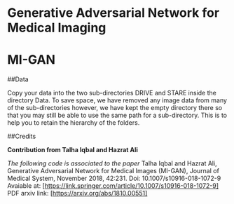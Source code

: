 # Generative Adversarial Network for Medical Imaging
# MI-GAN

##Data

Copy your data into the two sub-directories DRIVE and STARE inside the directory Data.
To save space, we have removed any image data from many of the sub-directories however, we have kept the empty directory there so that you may still be able to use the same path for a sub-directory. This is to help you to retain the hierarchy of the folders.

##Credits

**Contribution from Talha Iqbal and Hazrat Ali**

_The following code is associated to the paper_
Talha Iqbal and Hazrat Ali, Generative Adversarial Network for Medical Images (MI-GAN), Journal of Medical System, November 2018, 42:231. Doi: 10.1007/s10916-018-1072-9
Avaiable at: [https://link.springer.com/article/10.1007/s10916-018-1072-9]
PDF arxiv link: [https://arxiv.org/abs/1810.00551]

